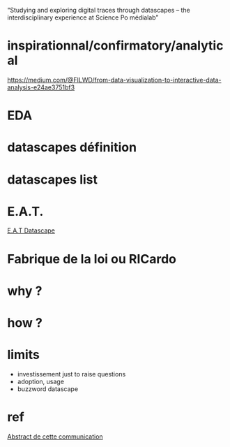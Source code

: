 

 “Studying and exploring digital traces through datascapes – the interdisciplinary experience at Science Po médialab”


# inspirationnal/confirmatory/analytical
https://medium.com/@FILWD/from-data-visualization-to-interactive-data-analysis-e24ae3751bf3

# EDA

# datascapes définition

# datascapes list

# E.A.T.
[E.A.T Datascape](http://jiminy.medialab.sciences-po.fr/eat_datascape)

# Fabrique de la loi ou RICardo

# why ?

# how ?


# limits

- investissement just to raise questions
- adoption, usage
- buzzword datascape

# ref 
[Abstract de cette communication](./datascape_abstract_scienceXXL.pdf)
